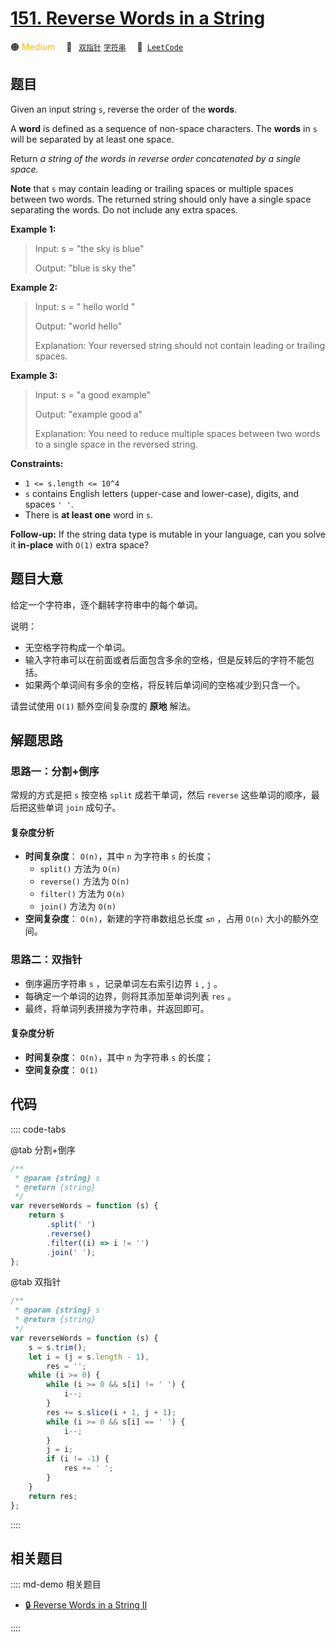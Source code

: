 # [151. Reverse Words in a String](https://leetcode.com/problems/reverse-words-in-a-string/)

🟠 <font color=#ffb800>Medium</font>&emsp; 🔖&ensp; [`双指针`](/leetcode/outline/tag/two-pointers.md) [`字符串`](/leetcode/outline/tag/string.md)&emsp; 🔗&ensp;[`LeetCode`](https://leetcode.com/problems/reverse-words-in-a-string/)

## 题目

Given an input string `s`, reverse the order of the **words**.

A **word** is defined as a sequence of non-space characters. The **words** in
`s` will be separated by at least one space.

Return _a string of the words in reverse order concatenated by a single space._

**Note** that `s` may contain leading or trailing spaces or multiple spaces
between two words. The returned string should only have a single space
separating the words. Do not include any extra spaces.

**Example 1:**

> Input: s = "the sky is blue"
>
> Output: "blue is sky the"

**Example 2:**

> Input: s = " hello world "
>
> Output: "world hello"
>
> Explanation: Your reversed string should not contain leading or trailing spaces.

**Example 3:**

> Input: s = "a good example"
>
> Output: "example good a"
>
> Explanation: You need to reduce multiple spaces between two words to a single space in the reversed string.

**Constraints:**

- `1 <= s.length <= 10^4`
- `s` contains English letters (upper-case and lower-case), digits, and spaces `' '`.
- There is **at least one** word in `s`.

**Follow-up:** If the string data type is mutable in your language, can you
solve it **in-place** with `O(1)` extra space?

## 题目大意

给定一个字符串，逐个翻转字符串中的每个单词。

说明：

- 无空格字符构成一个单词。
- 输入字符串可以在前面或者后面包含多余的空格，但是反转后的字符不能包括。
- 如果两个单词间有多余的空格，将反转后单词间的空格减少到只含一个。

请尝试使用 `O(1)` 额外空间复杂度的 **原地** 解法。

## 解题思路

### 思路一：分割+倒序

常规的方式是把 `s` 按空格 `split` 成若干单词，然后 `reverse` 这些单词的顺序，最后把这些单词 `join` 成句子。

#### 复杂度分析

- **时间复杂度**： `O(n)`，其中 `n` 为字符串 `s` 的长度；
  - `split()` 方法为 `O(n)`
  - `reverse()` 方法为 `O(n)`
  - `filter()` 方法为 `O(n)`
  - `join()` 方法为 `O(n)`
- **空间复杂度**： `O(n)`，新建的字符串数组总长度 `≤n` ，占用 `O(n)` 大小的额外空间。

### 思路二：双指针

- 倒序遍历字符串 `s` ，记录单词左右索引边界 `i` , `j` 。
- 每确定一个单词的边界，则将其添加至单词列表 `res` 。
- 最终，将单词列表拼接为字符串，并返回即可。

#### 复杂度分析

- **时间复杂度**： `O(n)`，其中 `n` 为字符串 `s` 的长度；
- **空间复杂度**： `O(1)`

## 代码

:::: code-tabs

@tab 分割+倒序

```javascript
/**
 * @param {string} s
 * @return {string}
 */
var reverseWords = function (s) {
	return s
		.split(' ')
		.reverse()
		.filter((i) => i != '')
		.join(' ');
};
```

@tab 双指针

```javascript
/**
 * @param {string} s
 * @return {string}
 */
var reverseWords = function (s) {
	s = s.trim();
	let i = (j = s.length - 1),
		res = '';
	while (i >= 0) {
		while (i >= 0 && s[i] != ' ') {
			i--;
		}
		res += s.slice(i + 1, j + 1);
		while (i >= 0 && s[i] == ' ') {
			i--;
		}
		j = i;
		if (i != -1) {
			res += ' ';
		}
	}
	return res;
};
```

::::

## 相关题目

:::: md-demo 相关题目

- [🔒 Reverse Words in a String II](https://leetcode.com/problems/reverse-words-in-a-string-ii)

::::
